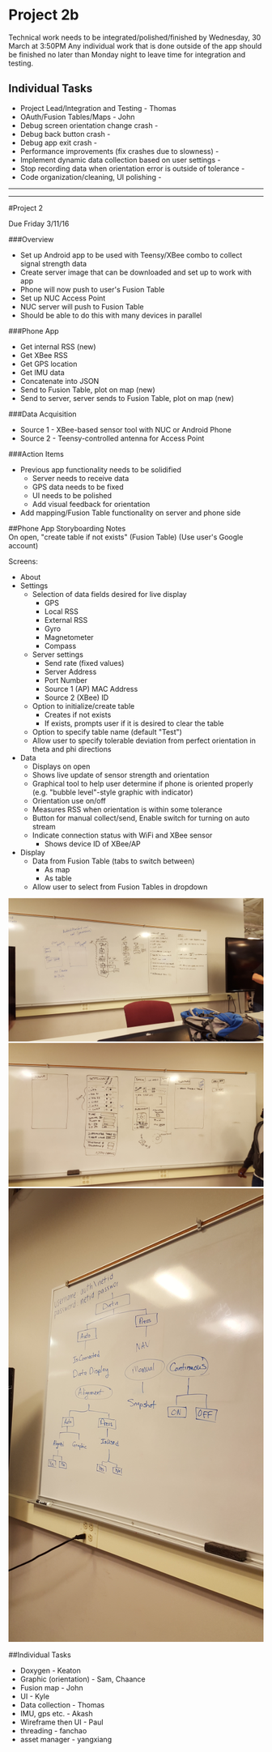 # Project 2b  
Technical work needs to be integrated/polished/finished by Wednesday, 30 March at 3:50PM
Any individual work that is done outside of the app should be finished no later than Monday night to leave time for integration and testing.

## Individual Tasks
* Project Lead/Integration and Testing - Thomas
* OAuth/Fusion Tables/Maps - John
* Debug screen orientation change crash - 
* Debug back button crash -
* Debug app exit crash -
* Performance improvements (fix crashes due to slowness) -
* Implement dynamic data collection based on user settings -
* Stop recording data when orientation error is outside of tolerance -
* Code organization/cleaning, UI polishing - 

-----------------------------------------------------
-----------------------------------------------------


#Project 2  

Due Friday 3/11/16

###Overview  
* Set up Android app to be used with Teensy/XBee combo to collect signal strength data
* Create server image that can be downloaded and set up to work with app
* Phone will now push to user's Fusion Table
* Set up NUC Access Point
* NUC server will push to Fusion Table
* Should be able to do this with many devices in parallel

###Phone App  
* Get internal RSS (new)  
* Get XBee RSS  
* Get GPS location  
* Get IMU data  
* Concatenate into JSON  
* Send to Fusion Table, plot on map (new)  
* Send to server, server sends to Fusion Table, plot on map (new)  

###Data Acquisition  
* Source 1 - XBee-based sensor tool with NUC or Android Phone  
* Source 2 - Teensy-controlled antenna for Access Point  

###Action Items  
* Previous app functionality needs to be solidified  
    * Server needs to receive data  
    * GPS data needs to be fixed  
    * UI needs to be polished  
    * Add visual feedback for orientation  
* Add mapping/Fusion Table functionality on server and phone side  

##Phone App Storyboarding Notes  
On open, "create table if not exists" (Fusion Table) (Use user's Google account)  

Screens:
* About
* Settings
    * Selection of data fields desired for live display
        * GPS
        * Local RSS
        * External RSS
        * Gyro
        * Magnetometer
        * Compass
    * Server settings
        * Send rate (fixed values)
        * Server Address
        * Port Number
        * Source 1 (AP) MAC Address
        * Source 2 (XBee) ID
    * Option to initialize/create table
        * Creates if not exists
        * If exists, prompts user if it is desired to clear the table
    * Option to specify table name (default "Test")
    * Allow user to specify tolerable deviation from perfect orientation in theta and phi directions
* Data
    * Displays on open
    * Shows live update of sensor strength and orientation
    * Graphical tool to help user determine if phone is oriented properly (e.g. "bubble level"-style graphic with indicator)
    * Orientation use on/off
    * Measures RSS when orientation is within some tolerance
    * Button for manual collect/send, Enable switch for turning on auto stream
    * Indicate connection status with WiFi and XBee sensor
        * Shows device ID of XBee/AP
* Display
    * Data from Fusion Table (tabs to switch between)
        * As map
        * As table
    * Allow user to select from Fusion Tables in dropdown

![project2photo1](https://github.com/CourseReps/ECEN489-Spring2016/blob/master/Students/keabro/project2/20160304_150621.jpg)
![project2photo2](https://github.com/CourseReps/ECEN489-Spring2016/blob/master/Students/keabro/project2/20160304_154712.jpg)
![project2photo3](https://github.com/CourseReps/ECEN489-Spring2016/blob/master/Students/keabro/project2/20160304_160047.jpg)

##Individual Tasks  
* Doxygen - Keaton
* Graphic (orientation) - Sam, Chaance
* Fusion map - John
* UI - Kyle
* Data collection - Thomas
* IMU, gps etc. - Akash
* Wireframe then UI - Paul
* threading - fanchao
* asset manager - yangxiang

